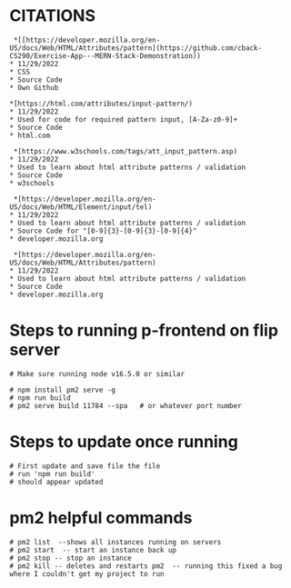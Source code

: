 # CITATIONS

     *[[https://developer.mozilla.org/en-US/docs/Web/HTML/Attributes/pattern](https://github.com/cback-CS290/Exercise-App---MERN-Stack-Demonstration))
    * 11/29/2022
    * CSS
    * Source Code
    * Own Github
    
    *[https://html.com/attributes/input-pattern/)
    * 11/29/2022
    * Used for code for required pattern input, [A-Za-z0-9]+
    * Source Code
    * html.com
   
     *[https://www.w3schools.com/tags/att_input_pattern.asp)
    * 11/29/2022
    * Used to learn about html attribute patterns / validation
    * Source Code
    * w3schools
    
     *[https://developer.mozilla.org/en-US/docs/Web/HTML/Element/input/tel)
    * 11/29/2022
    * Used to learn about html attribute patterns / validation
    * Source Code for "[0-9]{3}-[0-9]{3}-[0-9]{4}"
    * developer.mozilla.org

     *[https://developer.mozilla.org/en-US/docs/Web/HTML/Attributes/pattern)
    * 11/29/2022
    * Used to learn about html attribute patterns / validation
    * Source Code
    * developer.mozilla.org

# Steps to running p-frontend on flip server
    # Make sure running node v16.5.0 or similar

    # npm install pm2 serve -g
    # npm run build
    # pm2 serve build 11784 --spa   # or whatever port number

# Steps to update once running
    # First update and save file the file
    # run 'npm run build'
    # should appear updated


# pm2 helpful commands
    # pm2 list  --shows all instances running on servers
    # pm2 start  -- start an instance back up
    # pm2 stop -- stop an instance
    # pm2 kill -- deletes and restarts pm2  -- running this fixed a bug where I couldn't get my project to run



